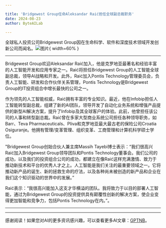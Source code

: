 ```yaml
---

title: 'Bridgewest Group任命Aleksandar Raić担任全球副总裁职务'
date: 2024-08-23
author: ByteAILab

---
```


全球私人投资公司Bridgewest Group因在生命科学、软件和深度技术领域开发创新公司而闻名。![图片](https://ai-techpark.com/wp-content/uploads/2024/08/Bridgewest-960x540.jpg){ width=60% }

---
Bridgewest Group欢迎Aleksandar Raić加入，他是克罗地亚最著名和经验丰富的人工智能开发和应用专家之一。Raić将担任Bridgewest Group的人工智能全球副总裁，领导AI战略和开发。此外，Raić加入Pontis Technology管理委员会，负责人工智能、研发和合作伙伴关系管理，Pontis Technology是Bridgewest Group的IT投资组合中增长最快的公司之一。

作为领先的人工智能权威，Raić拥有丰富的专业知识。最近，他在Infobip担任人工智能转型副总裁，组建了新的AI团队，领导开发了自动化业务系统和增强产品提供的新型AI解决方案，提升了Infobip及其全球客户的体验。此前，他曾担任该公司的人事和转型副总裁。Raić曾在多家大型商业系统公司担任各种领导职务，如Barr、Teva Pharmaceuticals、Pliva和克罗地亚最大最古老的保险公司Croatia Osiguranje。他拥有管理/变革管理、组织变革、工商管理和计算机科学硕士学位。

"Bridgewest Group创始合伙人兼主席Massih Tayebi博士表示：“我们很高兴Raić加入Bridgewest Group领导团队和Pontis Technology董事会。我们公司的成功，以及我们的投资组合公司的成功，都建立在像Raić这样充满激情、致力于推动新技术和平台的优秀人才之上。人工智能是我们关注的最重要领域之一。它将推动新产品的诞生、新的拯救生命的疗法，以及各种尚未被创造的新产品和企业在我们这个知识驱动的世界中的发展。”

Raić表示：“我很高兴能加入这支才华横溢的团队。我将致力于以目的部署人工智能，通过为Bridgewest Group的投资提供具有颠覆性创新的解决方案，使企业变得更加智能和竞争力，包括Pontis Technology在内。”。

---
---
感谢阅读！如果您对AI的更多资讯感兴趣，可以查看更多AI文章：[GPTNB](https://gptnb.com)。
